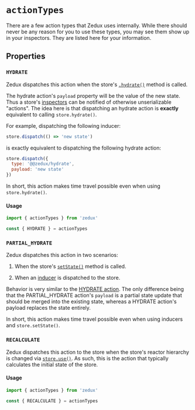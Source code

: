 # `actionTypes`

There are a few action types that Zedux uses internally. While there should never be any reason for you to use these types, you may see them show up in your inspectors. They are listed here for your information.

## Properties

### `HYDRATE`

Zedux dispatches this action when the store's [`.hydrate()`](/docs/api/Store.md#storehydrate) method is called.

The hydrate action's `payload` property will be the value of the new state. Thus a store's [inspectors](/docs/types/Inspector.md) can be notified of otherwise unserializable "actions". The idea here is that dispatching an hydrate action is **exactly** equivalent to calling `store.hydrate()`.

For example, dispatching the following inducer:

```javascript
store.dispatch(() => 'new state')
```

is exactly equivalent to dispatching the following hydrate action:

```javascript
store.dispatch({
  type: '@@zedux/hydrate',
  payload: 'new state'
})
```

In short, this action makes time travel possible even when using `store.hydrate()`.

#### Usage

```javascript
import { actionTypes } from 'zedux'

const { HYDRATE } = actionTypes
```

### `PARTIAL_HYDRATE`

Zedux dispatches this action in two scenarios:

1. When the store's [`setState()`](/docs/api/Store.md#setstate) method is called.

2. When an [inducer](/docs/types/Inducer.md) is dispatched to the store.

Behavior is very similar to the [HYDRATE action](#hydrate). The only difference being that the PARTIAL_HYDRATE action's `payload` is a partial state update that should be merged into the existing state, whereas a HYDRATE action's payload replaces the state entirely.

In short, this action makes time travel possible even when using inducers and `store.setState()`.

### `RECALCULATE`

Zedux dispatches this action to the store when the store's reactor hierarchy is changed via [`store.use()`](/docs/api/Store.md#storeuse). As such, this is the action that typically calculates the initial state of the store.

#### Usage

```javascript
import { actionTypes } from 'zedux'

const { RECALCULATE } = actionTypes
```
